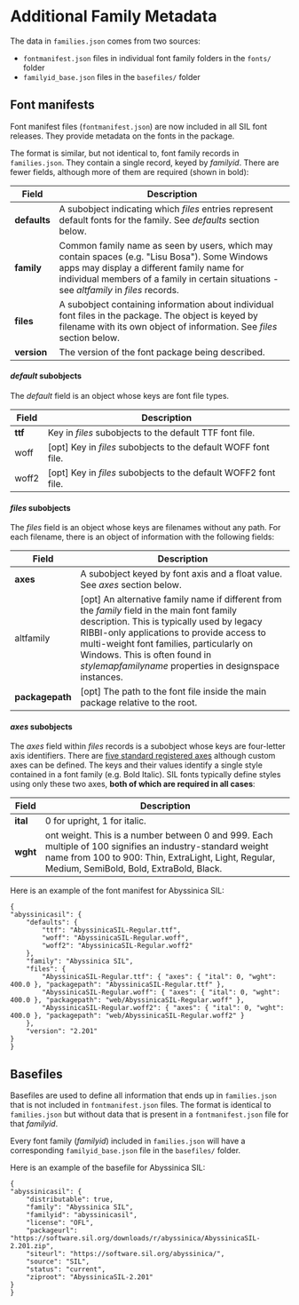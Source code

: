 # Additional Family Metadata

The data in `families.json` comes from two sources:

- `fontmanifest.json` files in individual font family folders in the `fonts/` folder
- `familyid_base.json` files in the `basefiles/` folder

## Font manifests

Font manifest files (`fontmanifest.json`) are now included in all SIL font releases. They provide metadata on the fonts in the package.

The format is similar, but not identical to, font family records in `families.json`. They contain a single record, keyed by *familyid*. There are fewer fields, although more of them are required (shown in bold):

| Field | Description |
| ----- | ----------- |
| **defaults** | A subobject indicating which *files* entries represent default fonts for the family. See *defaults* section below. |
| **family** | Common family name as seen by users, which may contain spaces (e.g. "Lisu Bosa"). Some Windows apps may display a different family name for individual members of a family in certain situations - see *altfamily* in *files* records. |
| **files** | A subobject containing information about individual font files in the package. The object is keyed by filename with its own object of information.  See *files* section below. |
| **version** | The version of the font package being described. |

#### *default* subobjects

The *default* field is an object whose keys are font file types.

| Field | Description |
| ----- | ----------- |
| **ttf** | Key in *files* subobjects to the default TTF font file. |
| woff | [opt] Key in *files* subobjects to the default WOFF font file. |
| woff2 | [opt] Key in *files* subobjects to the default WOFF2 font file. |

#### *files* subobjects

The *files* field is an object whose keys are filenames without any path. For each filename, there is an object of information with the following fields:

| Field | Description |
| ----- | ----------- |
| **axes** | A subobject keyed by font axis and a float value.  See *axes* section below. |
| altfamily | [opt] An alternative family name if different from the *family* field in the main font family description. This is typically used by legacy RIBBI-only applications to provide access to multi-weight font families, particularly on Windows. This is often found in *stylemapfamilyname* properties in designspace instances. |
| **packagepath** | [opt] The path to the font file inside the main package relative to the root. |

#### *axes* subobjects

The *axes* field within *files* records is a subobject whose keys are four-letter axis identifiers. There are [five standard registered axes](https://learn.microsoft.com/en-us/typography/opentype/spec/dvaraxisreg) although custom axes can be defined. The keys and their values identify a single style contained in a font family (e.g. Bold Italic). SIL fonts typically define styles using only these two axes, **both of which are required in all cases**:

| Field | Description |
| ----- | ----------- |
| **ital** | 0 for upright, 1 for italic. |
| **wght** | ont weight. This is a number between 0 and 999. Each multiple of 100 signifies an industry-standard weight name from 100 to 900: Thin, ExtraLight, Light, Regular, Medium, SemiBold, Bold, ExtraBold, Black. |

Here is an example of the font manifest for Abyssinica SIL:

```
{
"abyssinicasil": {
    "defaults": {
        "ttf": "AbyssinicaSIL-Regular.ttf",
        "woff": "AbyssinicaSIL-Regular.woff",
        "woff2": "AbyssinicaSIL-Regular.woff2"
    },
    "family": "Abyssinica SIL",
    "files": {
        "AbyssinicaSIL-Regular.ttf": { "axes": { "ital": 0, "wght": 400.0 }, "packagepath": "AbyssinicaSIL-Regular.ttf" },
        "AbyssinicaSIL-Regular.woff": { "axes": { "ital": 0, "wght": 400.0 }, "packagepath": "web/AbyssinicaSIL-Regular.woff" },
        "AbyssinicaSIL-Regular.woff2": { "axes": { "ital": 0, "wght": 400.0 }, "packagepath": "web/AbyssinicaSIL-Regular.woff2" }
    },
    "version": "2.201"
}
}
```

## Basefiles

Basefiles are used to define all information that ends up in `families.json` that is not included in `fontmanifest.json` files. The format is identical to `families.json` but without data that is present in a `fontmanifest.json` file for that *familyid*.

Every font family (*familyid*) included in `families.json` will have a corresponding `familyid_base.json` file in the `basefiles/` folder.

Here is an example of the basefile for Abyssinica SIL:

```
{
"abyssinicasil": {
    "distributable": true,
    "family": "Abyssinica SIL",
    "familyid": "abyssinicasil",
    "license": "OFL",
    "packageurl": "https://software.sil.org/downloads/r/abyssinica/AbyssinicaSIL-2.201.zip",
    "siteurl": "https://software.sil.org/abyssinica/",
    "source": "SIL",
    "status": "current",
    "ziproot": "AbyssinicaSIL-2.201"
}
}
```
